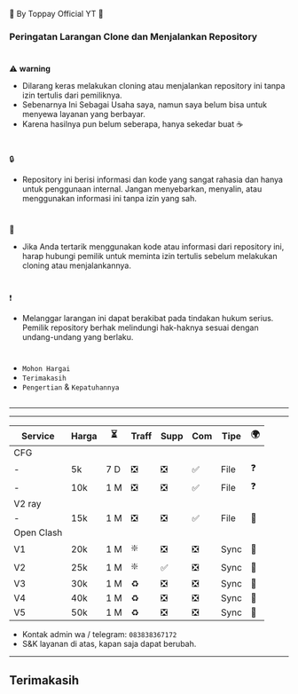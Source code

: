 🍚 By Toppay Official YT 🚀
### Peringatan Larangan Clone dan Menjalankan Repository
#
⚠️ **warning**
- Dilarang keras melakukan cloning atau menjalankan repository ini tanpa izin tertulis dari pemiliknya.
- Sebenarnya Ini Sebagai Usaha saya, namun saya belum bisa untuk menyewa layanan yang berbayar.
- Karena hasilnya pun belum seberapa, hanya sekedar buat ☕
#
🔒
- Repository ini berisi informasi dan kode yang sangat rahasia dan hanya untuk penggunaan internal. Jangan menyebarkan, menyalin, atau menggunakan informasi ini tanpa izin yang sah.
#
📩
- Jika Anda tertarik menggunakan kode atau informasi dari repository ini, harap hubungi pemilik untuk meminta izin tertulis sebelum melakukan cloning atau menjalankannya.
#
❗
- Melanggar larangan ini dapat berakibat pada tindakan hukum serius. Pemilik repository berhak melindungi hak-haknya sesuai dengan undang-undang yang berlaku.
#
- `Mohon Hargai`
- `Terimakasih`
- `Pengertian` & `Kepatuhannya`

##

---

---

| Service| Harga   |  ⏳  | Traff | Supp  | Com | Tipe | 🌍 |
| ------ | ------- | ---- | ----  | ----- | --- | ---- | -- |
| CFG|
| -      | 5k      | 7 D  | ❎    | ❎    | ✅  | File | ❓ |
| -      | 10k     | 1 M  | ❎    | ❎    | ✅  | File | ❓ |
| V2 ray |
| -      | 15k     | 1 M  | ❎    | ❎    | ✅  | File | 🥰 |
| Open Clash |
| V1     | 20k     | 1 M  | ❇️    | ❎    | ❎  | Sync | 🥰 |
| V2     | 25k     | 1 M  | ❇️    | ✅    | ❎  | Sync | 🥰 |
| V3     | 30k     | 1 M  | ♻️    | ❎    | ❎  | Sync | 🥰 |
| V4     | 40k     | 1 M  | ♻️    | ❎    | ❎  | Sync | 🥰 |
| V5     | 50k     | 1 M  | ♻️    | ❎    | ❎  | Sync | 🥰 |

- Kontak admin wa / telegram: `083838367172`
- S&K
 layanan di atas, kapan saja dapat berubah.

---

##
## Terimakasih